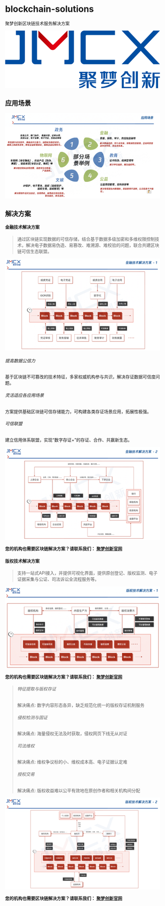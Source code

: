 # blockchain-solutions
聚梦创新区块链技术服务解决方案

![JMCX-Logo](assets/logo.png)

## 应用场景
![部分应用场景举例](assets/application-scenario.png)


## 解决方案
#### 金融技术解决方案
> 通过区块链实现数据的可信存储，结合基于数据多级加密和多维权限控制技术，解决电子数据易伪造、易篡改、难溯源、难校验的问题，联合共建区块链可信生态联盟。

![金融技术解决方案-1](assets/solutions/fintech.png)

###### 提高数据公信力
基于区块链不可篡改的技术特征，多家权威机构参与共识，解决存证数据可信度问题。

###### 灵活适应各应用场景
方案提供基础区块链可信存储能力，可构建各类存证场景应用，拓展性极强。

###### 可信联盟
建立信用体系联盟，实现“数字存证+”的存证、合作、共赢新生态。

![金融技术解决方案-2](assets/solutions/fintech-2.png)


**您的机构也需要区块链解决方案？请联系我们： [聚梦创新官网](https://jmcx.io)**


#### 版权技术解决方案
> 支持一站式API接入，并提供可视化界面，提供原创登记、版权监测、电子证据采集与公证、司法诉讼全流程服务等。

![版权技术解决方案-1](assets/solutions/copyright-1.png)


**您的机构也需要区块链解决方案？请联系我们： [聚梦创新官网](https://jmcx.io)**

>###### 特征提取与版权存证
>解决痛点: 数字内容形态各异，缺乏规范化统一的版权存证机制服务
>###### 侵权检测与固证
>解决痛点: 海量侵权无法及时获取，侵权网页下线无从对证
>###### 司法维权
>解决痛点: 维权争议标的小、维权成本高、电子证据认定难
>###### 授权交易
>解决痛点: 版权收益难以公平有效地在原创作者和相关机构间分配

![版权技术解决方案-1](assets/solutions/copyright-2.png)


**您的机构也需要区块链解决方案？请联系我们： [聚梦创新官网](https://jmcx.io)**

